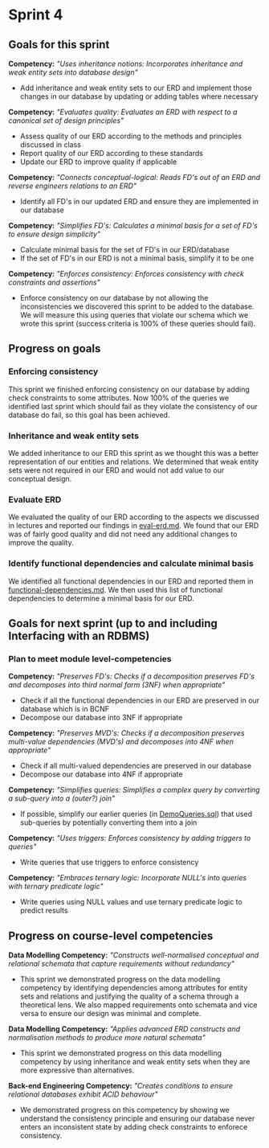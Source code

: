 # Sprint 4
## Goals for this sprint
**Competency:** *"Uses inheritance notions: Incorporates inheritance and weak entity sets into database design"* <br>
* Add inheritance and weak entity sets to our ERD and implement those changes in our database by updating or adding tables where necessary

**Competency:** *"Evaluates quality: Evaluates an ERD with respect to a canonical set of design principles"* <br>
* Assess quality of our ERD according to the methods and principles discussed in class
* Report quality of our ERD according to these standards
* Update our ERD to improve quality if applicable

**Competency:** *"Connects conceptual-logical: Reads FD's out of an ERD and reverse engineers relations to an ERD"* <br>
* Identify all FD's in our updated ERD and ensure they are implemented in our database

**Competency:** *"Simplifies FD's: Calculates a minimal basis for a set of FD's to ensure design simplicity"* <br>
* Calculate minimal basis for the set of FD's in our ERD/database
* If the set of FD's in our ERD is not a minimal basis, simplify it to be one

**Competency:** *"Enforces consistency: Enforces consistency with check constraints and assertions"* <br>
* Enforce consistency on our database by not allowing the inconsistencies we discovered this sprint to be added to the database. We will measure this using queries that violate our schema which we wrote this sprint (success criteria is 100% of these queries should fail).

## Progress on goals
### Enforcing consistency
This sprint we finished enforcing consistency on our database by adding check constraints to some attributes. Now 100% of the queries we identified last sprint which should fail as they violate the consistency of our database do fail, so this goal has been achieved.

### Inheritance and weak entity sets
We added inheritance to our ERD this sprint as we thought this was a better representation of our entities and relations. We determined that weak entity sets were not required in our ERD and would not add value to our conceptual design.

### Evaluate ERD
We evaluated the quality of our ERD according to the aspects we discussed in lectures and reported our findings in [eval-erd.md](project-deliverables/sprint-4/eval-erd.md). We found that our ERD was of fairly good quality and did not need any additional changes to improve the quality.

### Identify functional dependencies and calculate minimal basis
We identified all functional dependencies in our ERD and reported them in [functional-dependencies.md](project-deliverables/sprint-4/functional-dependencies.md). We then used this list of functional dependencies to determine a minimal basis for our ERD.

## Goals for next sprint (up to and including Interfacing with an RDBMS)
### Plan to meet module level-competencies
**Competency:** *"Preserves FD's: Checks if a decomposition preserves FD's and decomposes into third normal form (3NF) when appropriate"* <br>
* Check if all the functional dependencies in our ERD are preserved in our database which is in BCNF
* Decompose our database into 3NF if appropriate

**Competency:** *"Preserves MVD's: Checks if a decomposition preserves multi-value dependencies (MVD's) and decomposes into 4NF when appropriate"* <br>
* Check if all multi-valued dependencies are preserved in our database
* Decompose our database into 4NF if appropriate

**Competency:** *"Simplifies queries: Simplifies a complex query by converting a sub-query into a (outer?) join"* <br>
* If possible, simplify our earlier queries (in [DemoQueries.sql](project-deliverables/sprint-2/DemoQueries.sql)) that used sub-queries by potentially converting them into a join

**Competency:** *"Uses triggers: Enforces consistency by adding triggers to queries"* <br>
* Write queries that use triggers to enforce consistency

**Competency:** *"Embraces ternary logic: Incorporate NULL's into queries with ternary predicate logic"* <br>
* Write queries using NULL values and use ternary predicate logic to predict results

## Progress on course-level competencies
**Data Modelling Competency:** *"Constructs well-normalised conceptual and relational schemata that capture requirements without redundancy"* <br>
* This sprint we demonstrated progress on the data modelling competency by identifying dependencies among attributes for entity sets and relations and justifying the quality of a schema through a theoretical lens. We also mapped requirements onto schemata and vice versa to ensure our design was minimal and complete.

**Data Modelling Competency:** *"Applies advanced ERD constructs and normalisation methods to produce more natural schemata"* <br>
* This sprint we demonstrated progress on this data modelling competency by using inheritance and weak entity sets when they are more expressive than alternatives.

**Back-end Engineering Competency:** *"Creates conditions to ensure relational databases exhibit ACID behaviour"* <br>
* We demonstrated progress on this competency by showing we understand the consistency principle and ensuring our database never enters an inconsistent state by adding check constraints to enforece consistency.
